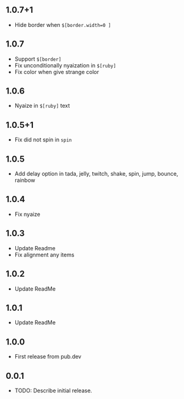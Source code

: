 ## 1.0.7+1

* Hide border when `$[border.width=0 ]`

## 1.0.7

* Support `$[border]`
* Fix unconditionally nyaization in `$[ruby]`
* Fix color when give strange color

## 1.0.6

* Nyaize in `$[ruby]` text

## 1.0.5+1

* Fix did not spin in `spin`

## 1.0.5

* Add delay option in tada, jelly, twitch, shake, spin, jump, bounce, rainbow

## 1.0.4

* Fix nyaize

## 1.0.3

* Update Readme
* Fix alignment any items

## 1.0.2

* Update ReadMe

## 1.0.1

* Update ReadMe

## 1.0.0

* First release from pub.dev

## 0.0.1

* TODO: Describe initial release.
